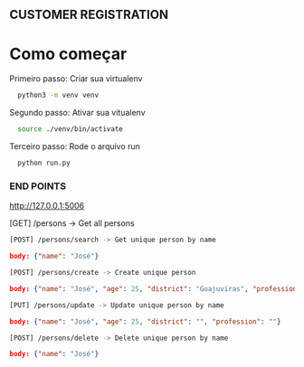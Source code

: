 ## CUSTOMER REGISTRATION

# Como começar

Primeiro passo:
  Criar sua virtualenv
```bash
  python3 -m venv venv
```

Segundo passo:
  Ativar sua vitualenv
```bash 
  source ./venv/bin/activate
```

Terceiro passo:
  Rode o arquivo run
```bash
  python run.py
```

### END POINTS
http://127.0.0.1:5006

[GET] /persons -> Get all persons

```bash
[POST] /persons/search -> Get unique person by name 
```
```json
body: {"name": "José"}
```
```bash
[POST] /persons/create -> Create unique person 
```
```json
body: {"name": "José", "age": 25, "district": "Guajuviras", "profession": "Developer"}
```
```bash
[PUT] /persons/update -> Update unique person by name 
```
```json
body: {"name": "José", "age": 25, "district": "", "profession": ""}
```
```bash
[POST] /persons/delete -> Delete unique person by name 
```
```json
body: {"name": "José"}
```
